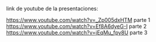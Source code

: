link de youtube de la presentaciones:

https://www.youtube.com/watch?v=_Zp005dxHTM parte 1
https://www.youtube.com/watch?v=Ef8A6dyeG-I parte 2
https://www.youtube.com/watch?v=jEqMu_fpy8U parte 3
